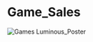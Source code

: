 # Game_Sales

![Games Luminous_Poster](https://github.com/kesten10/Game_Sales/assets/108926862/0762ced1-7fc5-4b12-8e42-08fd60fc5258)
